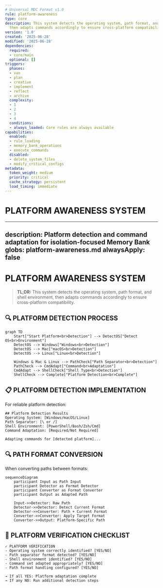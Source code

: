 ```yaml
---
# Universal MDC Format v1.0
rule: platform-awareness
type: core
description: This system detects the operating system, path format, and shell environment,
  then adapts commands accordingly to ensure cross-platform compatibility.
version: '1.0'
created: '2025-06-28'
modified: '2025-06-28'
dependencies:
  required:
  - core/main
  optional: []
triggers:
  phases:
  - van
  - plan
  - creative
  - implement
  - reflect
  - archive
  complexity:
  - 1
  - 2
  - 3
  - 4
  conditions:
  - always_loaded: Core rules are always available
capabilities:
  enabled:
  - rule_loading
  - memory_bank_operations
  - execute_commands
  disabled:
  - delete_system_files
  - modify_critical_configs
metadata:
  token_weight: medium
  priority: critical
  cache_strategy: persistent
  load_timing: immediate
---
```


# PLATFORM AWARENESS SYSTEM

---
description: Platform detection and command adaptation for isolation-focused Memory Bank
globs: platform-awareness.md
alwaysApply: false
---


# PLATFORM AWARENESS SYSTEM

> **TL;DR:** This system detects the operating system, path format, and shell environment, then adapts commands accordingly to ensure cross-platform compatibility.

## 🔍 PLATFORM DETECTION PROCESS

```mermaid
graph TD
    Start["Start Platform<br>Detection"] --> DetectOS["Detect OS<br>Environment"]
    DetectOS --> Windows["Windows<br>Detection"]
    DetectOS --> Mac["macOS<br>Detection"]
    DetectOS --> Linux["Linux<br>Detection"]
    
    Windows & Mac & Linux --> PathCheck["Path Separator<br>Detection"]
    PathCheck --> CmdAdapt["Command<br>Adaptation"]
    CmdAdapt --> ShellCheck["Shell Type<br>Detection"]
    ShellCheck --> Complete["Platform Detection<br>Complete"]
```

## 📋 PLATFORM DETECTION IMPLEMENTATION

For reliable platform detection:

```
## Platform Detection Results
Operating System: [Windows/macOS/Linux]
Path Separator: [\ or /]
Shell Environment: [PowerShell/Bash/Zsh/Cmd]
Command Adaptation: [Required/Not Required]

Adapting commands for [detected platform]...
```

## 🔍 PATH FORMAT CONVERSION

When converting paths between formats:

```mermaid
sequenceDiagram
    participant Input as Path Input
    participant Detector as Format Detector
    participant Converter as Format Converter
    participant Output as Adapted Path
    
    Input->>Detector: Raw Path
    Detector->>Detector: Detect Current Format
    Detector->>Converter: Path + Current Format
    Converter->>Converter: Apply Target Format
    Converter->>Output: Platform-Specific Path
```

## 📝 PLATFORM VERIFICATION CHECKLIST

```
✓ PLATFORM VERIFICATION
- Operating system correctly identified? [YES/NO]
- Path separator format detected? [YES/NO]
- Shell environment identified? [YES/NO]
- Command set adapted appropriately? [YES/NO]
- Path format handling configured? [YES/NO]

→ If all YES: Platform adaptation complete
→ If any NO: Run additional detection steps
``` 